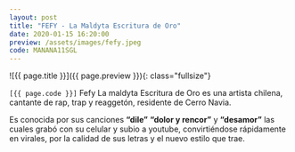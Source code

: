 ```yaml
---
layout: post
title: "FEFY - La Maldyta Escritura de Oro"
date: 2020-01-15 16:20:00
preview: /assets/images/fefy.jpeg
code: MANANA11SGL
---
```


![{{ page.title }}]({{ page.preview }}){: class="fullsize"}

`[{{ page.code }}]` Fefy La maldyta Escritura de Oro es una artista chilena, cantante de rap, trap y reaggetón, residente de Cerro Navia.

Es conocida por sus canciones **“dile”** **“dolor y rencor”** y **“desamor”** las cuales grabó con su celular y subio a youtube, convirtiéndose rápidamente en virales, por la calidad de sus letras y el nuevo estilo que trae. 
